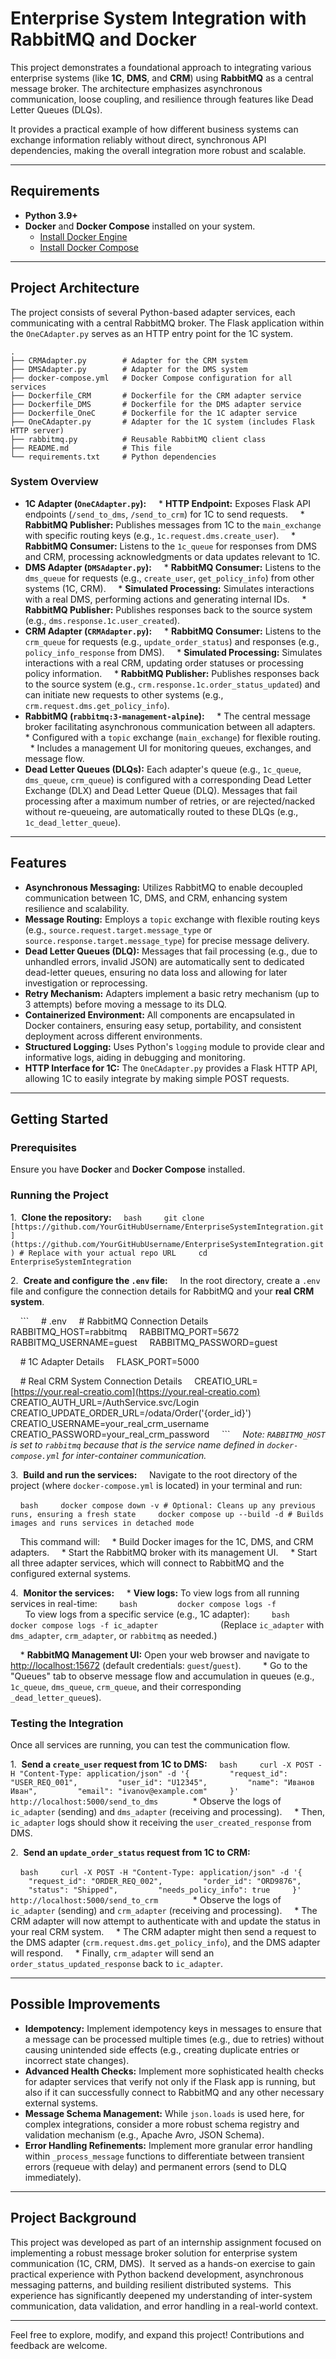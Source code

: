 # Enterprise System Integration with RabbitMQ and Docker

This project demonstrates a foundational approach to integrating various enterprise systems (like **1C**, **DMS**, and **CRM**) using **RabbitMQ** as a central message broker. 
The architecture emphasizes asynchronous communication, loose coupling, and resilience through features like Dead Letter Queues (DLQs).

It provides a practical example of how different business systems can exchange information reliably without direct, synchronous API dependencies, making the overall integration more robust and scalable.

---

## Requirements

* **Python 3.9+**
* **Docker** and **Docker Compose** installed on your system.
    * [Install Docker Engine](https://docs.docker.com/engine/install/)
    * [Install Docker Compose](https://docs.docker.com/compose/install/)

---

## Project Architecture

The project consists of several Python-based adapter services, each communicating with a central RabbitMQ broker. The Flask application within the `OneCAdapter.py` serves as an HTTP entry point for the 1C system.

```
.
├── CRMAdapter.py        # Adapter for the CRM system
├── DMSAdapter.py        # Adapter for the DMS system
├── docker-compose.yml   # Docker Compose configuration for all services
├── Dockerfile_CRM       # Dockerfile for the CRM adapter service
├── Dockerfile_DMS       # Dockerfile for the DMS adapter service
├── Dockerfile_OneC      # Dockerfile for the 1C adapter service
├── OneCAdapter.py       # Adapter for the 1C system (includes Flask HTTP server)
├── rabbitmq.py          # Reusable RabbitMQ client class
├── README.md            # This file
└── requirements.txt     # Python dependencies
```

### System Overview

* **1C Adapter (`OneCAdapter.py`):**
    * **HTTP Endpoint:** Exposes Flask API endpoints (`/send_to_dms`, `/send_to_crm`) for 1C to send requests.
    * **RabbitMQ Publisher:** Publishes messages from 1C to the `main_exchange` with specific routing keys (e.g., `1c.request.dms.create_user`).
    * **RabbitMQ Consumer:** Listens to the `1c_queue` for responses from DMS and CRM, processing acknowledgments or data updates relevant to 1C.
* **DMS Adapter (`DMSAdapter.py`):**
    * **RabbitMQ Consumer:** Listens to the `dms_queue` for requests (e.g., `create_user`, `get_policy_info`) from other systems (1C, CRM).
    * **Simulated Processing:** Simulates interactions with a real DMS, performing actions and generating internal IDs.
    * **RabbitMQ Publisher:** Publishes responses back to the source system (e.g., `dms.response.1c.user_created`).
* **CRM Adapter (`CRMAdapter.py`):**
    * **RabbitMQ Consumer:** Listens to the `crm_queue` for requests (e.g., `update_order_status`) and responses (e.g., `policy_info_response` from DMS).
    * **Simulated Processing:** Simulates interactions with a real CRM, updating order statuses or processing policy information.
    * **RabbitMQ Publisher:** Publishes responses back to the source system (e.g., `crm.response.1c.order_status_updated`) and can initiate new requests to other systems (e.g., `crm.request.dms.get_policy_info`).
* **RabbitMQ (`rabbitmq:3-management-alpine`):**
    * The central message broker facilitating asynchronous communication between all adapters.
    * Configured with a `topic` exchange (`main_exchange`) for flexible routing.
    * Includes a management UI for monitoring queues, exchanges, and message flow.
* **Dead Letter Queues (DLQs):** Each adapter's queue (e.g., `1c_queue`, `dms_queue`, `crm_queue`) is configured with a corresponding Dead Letter Exchange (DLX) and Dead Letter Queue (DLQ). Messages that fail processing after a maximum number of retries, or are rejected/nacked without re-queueing, are automatically routed to these DLQs (e.g., `1c_dead_letter_queue`).

---

## Features

* **Asynchronous Messaging:** Utilizes RabbitMQ to enable decoupled communication between 1C, DMS, and CRM, enhancing system resilience and scalability.
* **Message Routing:** Employs a `topic` exchange with flexible routing keys (e.g., `source.request.target.message_type` or `source.response.target.message_type`) for precise message delivery.
* **Dead Letter Queues (DLQ):** Messages that fail processing (e.g., due to unhandled errors, invalid JSON) are automatically sent to dedicated dead-letter queues, ensuring no data loss and allowing for later investigation or reprocessing.
* **Retry Mechanism:** Adapters implement a basic retry mechanism (up to 3 attempts) before moving a message to its DLQ.
* **Containerized Environment:** All components are encapsulated in Docker containers, ensuring easy setup, portability, and consistent deployment across different environments.
* **Structured Logging:** Uses Python's `logging` module to provide clear and informative logs, aiding in debugging and monitoring.
* **HTTP Interface for 1C:** The `OneCAdapter.py` provides a Flask HTTP API, allowing 1C to easily integrate by making simple POST requests.

---

## Getting Started

### Prerequisites

Ensure you have **Docker** and **Docker Compose** installed.

### Running the Project

1.  **Clone the repository:**
    ```bash
    git clone [https://github.com/YourGitHubUsername/EnterpriseSystemIntegration.git](https://github.com/YourGitHubUsername/EnterpriseSystemIntegration.git) # Replace with your actual repo URL
    cd EnterpriseSystemIntegration
    ```

2.  **Create and configure the `.env` file:**
    In the root directory, create a `.env` file and configure the connection details for RabbitMQ and your **real CRM system**.

    ```
    # .env
    # RabbitMQ Connection Details
    RABBITMQ_HOST=rabbitmq
    RABBITMQ_PORT=5672
    RABBITMQ_USERNAME=guest
    RABBITMQ_PASSWORD=guest

    # 1C Adapter Details
    FLASK_PORT=5000

    # Real CRM System Connection Details
    CREATIO_URL=[https://your.real-creatio.com](https://your.real-creatio.com)
    CREATIO_AUTH_URL=/AuthService.svc/Login
    CREATIO_UPDATE_ORDER_URL=/odata/Order('{order_id}')
    CREATIO_USERNAME=your_real_crm_username
    CREATIO_PASSWORD=your_real_crm_password
    ```
    *Note: `RABBITMQ_HOST` is set to `rabbitmq` because that is the service name defined in `docker-compose.yml` for inter-container communication.*

3.  **Build and run the services:**
    Navigate to the root directory of the project (where `docker-compose.yml` is located) in your terminal and run:

    ```bash
    docker compose down -v # Optional: Cleans up any previous runs, ensuring a fresh state
    docker compose up --build -d # Builds images and runs services in detached mode
    ```

    This command will:
    * Build Docker images for the 1C, DMS, and CRM adapters.
    * Start the RabbitMQ broker with its management UI.
    * Start all three adapter services, which will connect to RabbitMQ and the configured external systems.

4.  **Monitor the services:**
    * **View logs:** To view logs from all running services in real-time:
        ```bash
        docker compose logs -f
        ```
        To view logs from a specific service (e.g., 1C adapter):
        ```bash
        docker compose logs -f ic_adapter
        ```
        (Replace `ic_adapter` with `dms_adapter`, `crm_adapter`, or `rabbitmq` as needed.)

    * **RabbitMQ Management UI:** Open your web browser and navigate to [http://localhost:15672](http://localhost:15672) (default credentials: `guest`/`guest`).
        * Go to the "Queues" tab to observe message flow and accumulation in queues (e.g., `1c_queue`, `dms_queue`, `crm_queue`, and their corresponding `_dead_letter_queue`s).

### Testing the Integration

Once all services are running, you can test the communication flow.

1.  **Send a `create_user` request from 1C to DMS:**
    ```bash
    curl -X POST -H "Content-Type: application/json" -d '{
        "request_id": "USER_REQ_001",
        "user_id": "U12345",
        "name": "Иванов Иван",
        "email": "ivanov@example.com"
    }' http://localhost:5000/send_to_dms
    ```
    * Observe the logs of `ic_adapter` (sending) and `dms_adapter` (receiving and processing).
    * Then, `ic_adapter` logs should show it receiving the `user_created_response` from DMS.

2.  **Send an `update_order_status` request from 1C to CRM:**

    ```bash
    curl -X POST -H "Content-Type: application/json" -d '{
        "request_id": "ORDER_REQ_002",
        "order_id": "ORD9876",
        "status": "Shipped",
        "needs_policy_info": true
    }' http://localhost:5000/send_to_crm
    ```
    * Observe the logs of `ic_adapter` (sending) and `crm_adapter` (receiving and processing).
    * The CRM adapter will now attempt to authenticate with and update the status in your real CRM system.
    * The CRM adapter might then send a request to the DMS adapter (`crm.request.dms.get_policy_info`), and the DMS adapter will respond.
    * Finally, `crm_adapter` will send an `order_status_updated_response` back to `ic_adapter`.

---

## Possible Improvements

* **Idempotency:** Implement idempotency keys in messages to ensure that a message can be processed multiple times (e.g., due to retries) without causing unintended side effects (e.g., creating duplicate entries or incorrect state changes).
* **Advanced Health Checks:** Implement more sophisticated health checks for adapter services that verify not only if the Flask app is running, but also if it can successfully connect to RabbitMQ and any other necessary external systems.
* **Message Schema Management:** While `json.loads` is used here, for complex integrations, consider a more robust schema registry and validation mechanism (e.g., Apache Avro, JSON Schema).
* **Error Handling Refinements:** Implement more granular error handling within `_process_message` functions to differentiate between transient errors (requeue with delay) and permanent errors (send to DLQ immediately).

---

## Project Background

This project was developed as part of an internship assignment focused on implementing a robust message broker solution for enterprise system communication (1C, CRM, DMS). 
It served as a hands-on exercise to gain practical experience with Python backend development, asynchronous messaging patterns, and building resilient distributed systems. 
This experience has significantly deepened my understanding of inter-system communication, data validation, and error handling in a real-world context.

---


Feel free to explore, modify, and expand this project! Contributions and feedback are welcome.
